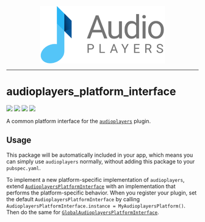 <p align="center">
  <a href="https://pub.dev/packages/audioplayers">
    <img alt="AudioPlayers" height="150px" src="https://raw.githubusercontent.com/bluefireteam/audioplayers/main/images/logo_ap_compact.svg">
  </a>
</p>

---

# audioplayers\_platform\_interface
<p>
  <a title="Pub" href="https://pub.dev/packages/audioplayers_platform_interface"><img src="https://img.shields.io/pub/v/audioplayers_platform_interface.svg?style=popout&include_prereleases"/></a>
  <a title="Build Status" href="https://github.com/bluefireteam/audioplayers/actions?query=workflow%3Abuild+branch%3Amain"><img src="https://github.com/bluefireteam/audioplayers/workflows/build/badge.svg?branch=main"/></a>
  <a title="Discord" href="https://discord.gg/pxrBmy4"><img src="https://img.shields.io/discord/509714518008528896.svg"/></a>
  <a title="Melos" href="https://github.com/invertase/melos"><img src="https://img.shields.io/badge/maintained%20with-melos-f700ff.svg"/></a>
</p>

A common platform interface for the [`audioplayers`](https://pub.dev/packages/audioplayers) plugin.

## Usage

This package will be automatically included in your app, 
which means you can simply use `audioplayers` normally, without adding this package to your `pubspec.yaml`.

To implement a new platform-specific implementation of `audioplayers`, extend
[`AudioplayersPlatformInterface`](lib/src/audioplayers_platform_interface.dart)
with an implementation that performs the platform-specific behavior.
When you register your plugin, set the default
`AudioplayersPlatformInterface` by calling `AudioplayersPlatformInterface.instance = MyAudioplayersPlatform()`.
Then do the same for [`GlobalAudioplayersPlatformInterface`](lib/src/global_audioplayers_platform_interface.dart).
